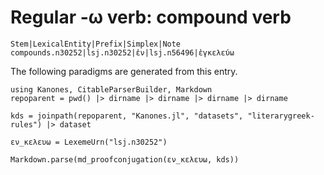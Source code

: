 # Regular -ω verb: compound verb


```
Stem|LexicalEntity|Prefix|Simplex|Note
compounds.n30252|lsj.n30252|ἐν|lsj.n56496|ἐγκελεύω
```

The following paradigms are generated from this entry.


```@eval
using Kanones, CitableParserBuilder, Markdown
repoparent = pwd() |> dirname |> dirname |> dirname |> dirname

kds = joinpath(repoparent, "Kanones.jl", "datasets", "literarygreek-rules") |> dataset

εν_κελευω = LexemeUrn("lsj.n30252")

Markdown.parse(md_proofconjugation(εν_κελευω, kds))
```
